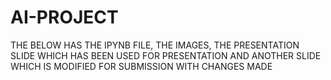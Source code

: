 # AI-PROJECT
THE BELOW HAS THE IPYNB FILE, THE IMAGES, THE PRESENTATION SLIDE WHICH HAS BEEN USED FOR PRESENTATION AND ANOTHER SLIDE WHICH IS MODIFIED FOR SUBMISSION WITH CHANGES MADE 
